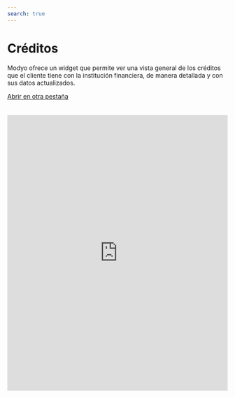 ```yaml
---
search: true
---
```


# Créditos

Modyo ofrece un widget que permite ver una vista general de los créditos que el cliente tiene con la institución financiera, de manera detallada y con sus datos actualizados.

[Abrir en otra pestaña](https://widgets-es.modyo.com/personas/retail-loans)
<iframe id="widgetFrame" src="https://widgets-es.modyo.com/personas/retail-loans" width="100%"  frameBorder="0" style="min-height:630px;overflow:auto;margin-top:20px;"/>

| Funcionalidad | Descripción |
|-----|-----|
| Resumen de Créditos | Muestra la información los créditos que el cliente tiene activos, como tipo de crédito, nombre y número de solicitud. |
| Detalle de Créditos | Al seleccionar un ítem, muestra la información detallada del crédito, incluyendo saldo pendiente, fecha de otorgamiento, fecha de término y valor de cuota tipo de crédito. Incluye información sobre próximos vencimientos |


<script>

  export default {
    mounted() {

      function setIframeHeightCO(id, ht) {
          var ifrm = document.getElementById(id);
          if(ifrm) {
            ifrm.style.height = ht + 4 + "px";
          }
      }
      // iframed document sends its height using postMessage
      function handleDocHeightMsg(e) {
          // check origin
          if ( e.origin === 'https://widgets-es.modyo.com' ) {
              // parse data
              var data = JSON.parse( e.data );

              console.log('data:', data)
              // check data object
              if ( data['docHeight'] ) {
                  setIframeHeightCO( 'widgetFrame', data['docHeight'] );
              } else {
                  setIframeHeightCO( 'widgetFrame', 700 );
              }
          }
      }

      // assign message handler
      if ( window.addEventListener ) {
          window.addEventListener('message', handleDocHeightMsg, false);
      }
    }
  }

</script>
